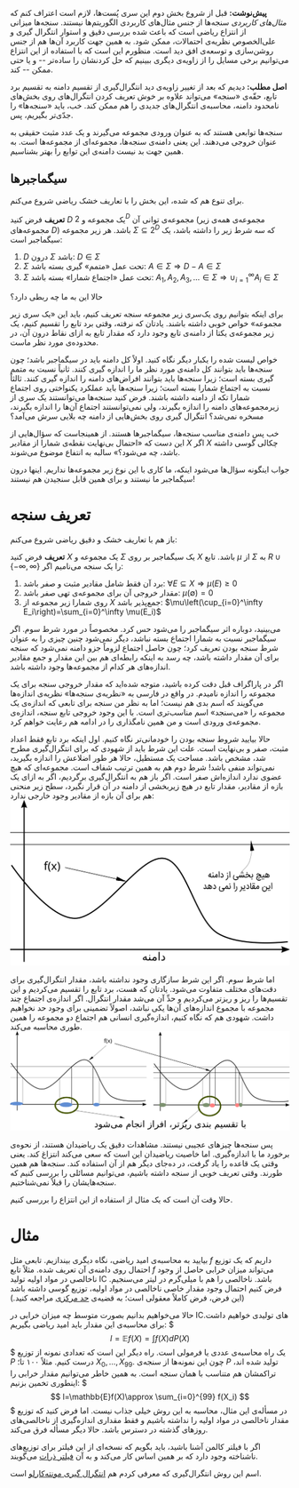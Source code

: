 **پیش‌نوشت:** قبل از شروع بخش دوم این سری پُست‌ها، لازم است اعتراف کنم که *مثال‌های کاربردی* سنجه‌ها از جنس مثال‌های کاربردی الگوریتم‌ها نیستند. سنجه‌ها میزانی از انتزاع ریاضی است که باعث شده بررسی دقیق و استوار انتگرال گیری و علی‌الخصوص نظریه‌ی احتمالات، ممکن شود. به همین جهت کاربرد آن‌ها هم از جنس روشن‌سازی و توسعه‌ی افق دید است. منظورم این است که با استفاده از این انتزاع می‌توانیم برخی مسایل را از زاویه‌ی دیگری ببینیم که حل کردنشان را ساده‌تر -- و یا حتی ممکن -- کند.

**اصل مطلب:** دیدیم که بعد از تغییر زاویه‌ی دید انتگرال‌گیری از تقسیم دامنه به تقسیم برد تابع، حقّه‌ی «سنجه» می‌تواند علاوه بر خوش تعریف کردن انتگرال‌های روی بخش‌های نامحدود دامنه، محاسبه‌ی انتگرال‌های جدیدی را هم ممکن کند. خب، باید «سنجه‌ها» را جدّی‌تر بگیریم، پس.

سنجه‌ها توابعی هستند که به عنوان ورودی مجموعه می‌گیرند و یک عدد مثبت حقیقی به عنوان خروجی می‌دهند. این یعنی دامنه‌ی سنجه‌ها، مجموعه‌ای از مجموعه‌ها است. به همین جهت بد نیست دامنه‌ی این توابع را بهتر بشناسیم.

## سیگماجبرها
برای تنوع هم که شده، این بخش را با تعاریف خشک ریاضی شروع می‌کنم.

**تعریف** فرض کنید $D$ یک مجموعه و $2^D$ مجموعه‌ی توانی آن (مجموعه‌ی همه‌ی زیر مجموعه‌های $D$) باشد. هر زیر مجموعه $\Sigma\subseteq 2^D$ که سه شرط زیر را داشته باشد، یک سیگماجبر است:
1. $D$ درون $\Sigma$ باشد: $D\in\Sigma$
2. $\Sigma$ تحت عمل «متمم» گیری بسته باشد: $A\in\Sigma\Rightarrow D-A\in\Sigma$
3. $\Sigma$ تحت عمل «اجتماع شمارا» بسته باشد: $A_1,A_2,A_3,\ldots\in\Sigma\Rightarrow \cup_{i=1}^\infty A_i\in\Sigma$

حالا این به ما چه ربطی دارد؟

برای اینکه بتوانیم روی یک‌سری زیر مجموعه سنجه تعریف کنیم، باید این «یک سری زیر مجموعه» خواص خوبی داشته باشند. یادتان که نرفته، وقتی برد تابع را تقسیم کنیم، یک زیر مجموعه‌ی یکتا از دامنه‌ی تابع وجود دارد که مقدار تابع به ازای نقاط درون آن، در محدوده‌ی مورد نظر ماست.

خواص لیست شده را یکبار دیگر نگاه کنید. اولاً کل دامنه باید در سیگماجبر باشد؛ چون سنجه‌ها باید بتوانند کل دامنه‌ی مورد نظر ما را اندازه گیری کنند. ثانیاً نسبت به متمم گیری بسته است؛ زیرا سنجه‌ها باید بتوانند افراض‌های دامنه را اندازه گیری کنند. ثالثاً نسبت به اجتماع شمارا بسته است؛ زیرا سنجه‌ها باید عملکرد یکنواختی روی اجتماع شمارا تکه از دامنه داشته باشند. فرض کنید سنجه‌ها می‌توانستند یک سری از زیرمجموعه‌های دامنه را اندازه بگیرند، ولی نمی‌توانستند اجتماع آن‌ها را اندازه بگیرند، مسخره نمی‌شد؟ انتگرال گیری روی بخش‌هایی از دامنه چه بلایی سرش می‌آمد؟

خب پس دامنه‌ی مناسب سنجه‌ها، سیگماجبرها هستند. از همینجاست که سؤال‌هایی از این دست که «احتمال بی‌نهایت نقطه‌ی شمارا از مقادیر $X$ اگر $X$ چکالی گوسی داشته باشد، چه می‌شود؟» سالبه به انتفاع موضوع می‌شوند.

جواب اینگونه سؤال‌ها می‌شود اینکه، ما کاری با این نوع زیر مجموعه‌ها نداریم. اینها درون سیگماجبر ما نیستند و برای همین قابل سنجیدن هم نیستند!

# تعریف سنجه
باز هم با تعاریف خشک و دقیق ریاضی شروع می‌کنم:

**تعریف** فرض کنید $X$ یک مجموعه و $\Sigma$ یک سیگماجبر بر روی $X$ باشد. تابع $\mu$ از $\Sigma$ به $R\cup \{-\infty, \infty\}$ را یک سنجه می‌نامیم اگر:
1. برد آن فقط شامل مقادیر مثبت و صفر باشد: $\forall E\subseteq X\Rightarrow \mu(E) \ge 0$
2. مقدار خروجی آن برای مجموعه‌ی تهی صفر باشد: $\mu(\emptyset)=0$
3. روی شمارا زیر مجموعه از $X$ جمع‌پذیر باشد: $\mu\left(\cup_{i=0}^\infty E_i\right)=\sum_{i=0}^\infty \mu(E_i)$

می‌بینید، دوباره اثر سیگماجبر را می‌شود حس کرد. مخصوصاً در مورد شرط سوم. اگر سیگماجبر نسبت به شمارا اجتماع بسته نباشد، دیگر نمی‌شود چنین چیزی را به عنوان شرط سنجه بودن تعریف کرد؛ چون حاصل اجتماع لزوماً جزو دامنه نمی‌شود که سنجه برای آن مقدار داشته باشد، چه رسد به اینکه رابطه‌ای هم بین این مقدار و جمع مقادیر اندازه‌های هر کدام از مجموعه‌ها وجود داشته باشد.

اگر در پاراگراف قبل دقت کرده باشید، متوجه شده‌اید که مقدار خروجی سنجه برای یک مجموعه را اندازه نامیدم. در واقع در فارسی به «نظریه‌ی سنجه‌ها» نظریه‌ی اندازه‌ها می‌گویند که اسم بدی هم نیست؛ اما به نظر من سنجه برای تابعی که اندازه‌ی یک مجموعه را «می‌سنجد» اسم مناسب‌تری است. با این وجود خروجی تابع سنجه، اندازه‌ی مجموعه‌ی ورودی است و من همین نامگذاری را در ادامه هم رعایت خواهم کرد.

حالا بیایید شروط سنجه بودن را خودمانی‌تر نگاه کنیم. اول اینکه برد تابع فقط اعداد مثبت، صفر و بی‌نهایت است. علت این شرط باید از شهودی که برای انتگرال‌گیری مطرح شد، مشخص باشد. مساحت یک مستطیل، حالا هر طور اضلاعش را اندازه بگیرید، نمی‌تواند منفی باشد! شرط دوم هم به همین ترتیب شفاف است. مجموعه‌ای که هیچ عضوی ندارد اندازه‌اش صفر است. اگر باز هم به انتگرال‌گیری برگردیم، اگر به ازای یک بازه از مقادیر، مقدار تابع در هیچ زیربخشی از دامنه در آن قرار نگیرد، سطح زیر منحنی هم برای آن بازه از مقادیر وجود خارجی ندارد:
![Empty subset](img/empty-set.svg "اندازه‌ی مجموعه‌ی تهی")

اما شرط سوم. اگر این شرط سازگاری وجود نداشته باشد، مقدار انتگرال‌گیری برای دقت‌های مختلف متفاوت می‌شود. یادتان که هست، برد تابع را تقسیم می‌کردیم و این تقسیم‌ها را ریز و ریزتر می‌کردیم و حدِّ آن می‌شد مقدار انتگرال. اگر اندازه‌ی اجتماع چند مجموعه با مجموع اندازه‌های آن‌ها یکی نباشد، اصولاً تضمینی برای وجود حد نخواهیم داشت. شهودی هم که نگاه کنیم، اندازه‌گیری انسانی هم اجتماع دو مجموعه را همین طوری محاسبه می‌کند.
![Partitioning](img/partitioning.svg "سازگاری نسبت به اجتماع")

پس سنجه‌ها چیزهای عجیبی نیستند. مشاهدات دقیق یک ریاضیدان هستند، از نحوه‌ی برخورد ما با اندازه‌گیری. اما خاصیت ریاضیدان این است که سعی می‌کند انتزاغ کند. یعنی وقتی یک قاعده را یاد گرفت، در ده‌جای دیگر هم از آن استفاده کند. سنجه‌ها هم همین طورند. وقتی تعریف خوبی از سنجه داشته باشیم، می‌توانیم مسائلی را بررسی کنیم که سنجه‌هایشان را قبلاً نمی‌شناختیم.

حالا وقت آن است که یک مثال از استفاده از این انتزاع را بررسی کنیم.

# مثال
بیایید به محاسبه‌ی امید ریاضی، نگاه دیگری بیندازیم. تابعی مثل $f$ داریم که یک توزیع احتمال روی دامنه‌ی آن تعریف شده. مثلاً تابع $f$ می‌تواند میزان خرابی حاصل از وجود ناخالصی در مواد اولیه تولید IC باشد. ناخالصی را هم با میلی‌گرم در لیتر می‌سنجیم. فرض کنیم احتمال وجود مقدار خاصی ناخالصی در مواد اولیه، توزیع گوسی داشته باشد (این فرض، فرض کاملاً معقولی است؛ به قضیه‌ی [حد مرکزی](https://en.wikipedia.org/wiki/Central_limit_theorem) مراجعه کنید.)

حالا می‌خواهیم بدانیم بصورت متوسط چه میزان خرابی در ICهای تولیدی خواهیم داشت. برای محاسبه‌ی این مقدار باید امید ریاضی بگیریم:
$$$
l=\mathbb{E}f(X)=\int f(X)dP(X)
$$$
یک راه محاسبه‌ی عددی یا فرمولی است. راه دیگر این است که تعدادی نمونه از توزیع $P$ درست کنیم. مثلاً ۱۰۰ تا؛ $X_0,\ldots,X_99$. چون این نمونه‌ها از سنجه‌ی $P$ تولید شده اند، تراکمشان هم متناسب با همان سنجه است. به همین خاطر می‌توانیم مقدار خرابی را اینطوری تخمین بزنیم:
$$$
l=\mathbb{E}f(X)\approx \sum_{i=0}^{99} f(X_i)
$$$
در مسأله‌ی این مثال، محاسبه به این روش خیلی جذاب نیست. اما فرض کنید که توزیع مقدار ناخالصی در مواد اولیه را نداشته باشیم و فقط مقداری اندازه‌گیری از ناخالصی‌های روزهای گذشته در دسترس باشد. حالا دیگر مسأله فرق می‌کند.

اگر با فیلتر کالمن آشنا باشید، باید بگویم که نسخه‌ای از این فیلتر برای توزیع‌های ناشناخته وجود دارد که بر همین اساس کار می‌کند و به آن [فیلتر ذرات](https://en.wikipedia.org/wiki/Particle_filter) می‌گویند.

اسم این روش انتگرال‌گیری که معرفی کردم هم [انتگرال گیری مونته‌کارلو](https://en.wikipedia.org/wiki/Monte_Carlo_integration) است.